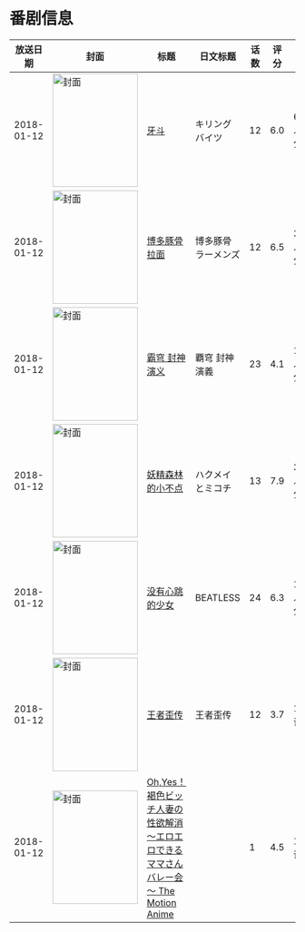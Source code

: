 # 番剧信息

|放送日期|封面|标题|日文标题|话数|评分|评分人数|
|---|---|---|---|---|---|---|
|2018-01-12|<img src="//lain.bgm.tv/pic/cover/c/a5/1a/210230_S71UE.jpg" alt="封面" style="width:150px;height:200px;object-fit:cover;">|[牙斗](https://bangumi.tv/subject/210230)|キリングバイツ|12|6.0|613人评分|
|2018-01-12|<img src="//lain.bgm.tv/pic/cover/c/bd/cd/219568_Z44lz.jpg" alt="封面" style="width:150px;height:200px;object-fit:cover;">|[博多豚骨拉面](https://bangumi.tv/subject/219568)|博多豚骨ラーメンズ|12|6.5|3144人评分|
|2018-01-12|<img src="//lain.bgm.tv/pic/cover/c/b8/0d/221126_YZZjz.jpg" alt="封面" style="width:150px;height:200px;object-fit:cover;">|[霸穹 封神演义](https://bangumi.tv/subject/221126)|覇穹 封神演義|23|4.1|158人评分|
|2018-01-12|<img src="//lain.bgm.tv/pic/cover/c/7f/25/221726_3J2ko.jpg" alt="封面" style="width:150px;height:200px;object-fit:cover;">|[妖精森林的小不点](https://bangumi.tv/subject/221726)|ハクメイとミコチ|13|7.9|3060人评分|
|2018-01-12|<img src="//lain.bgm.tv/pic/cover/c/82/59/227102_rs1uW.jpg" alt="封面" style="width:150px;height:200px;object-fit:cover;">|[没有心跳的少女](https://bangumi.tv/subject/227102)|BEATLESS|24|6.3|1444人评分|
|2018-01-12|<img src="//lain.bgm.tv/pic/cover/c/fa/53/235204_S3WBw.jpg" alt="封面" style="width:150px;height:200px;object-fit:cover;">|[王者歪传](https://bangumi.tv/subject/235204)|王者歪传|12|3.7|10人评分|
|2018-01-12|<img src="/img/no_icon_subject.png" alt="封面" style="width:150px;height:200px;object-fit:cover;">|[Oh,Yes！ 褐色ビッチ人妻の性欲解消～エロエロできるママさんバレー会～ The Motion Anime](https://bangumi.tv/subject/281469)||1|4.5|17人评分|
